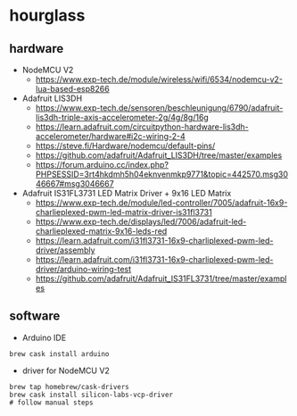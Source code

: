 # hourglass

## hardware

* NodeMCU V2
  * https://www.exp-tech.de/module/wireless/wifi/6534/nodemcu-v2-lua-based-esp8266
* Adafruit LIS3DH
  * https://www.exp-tech.de/sensoren/beschleunigung/6790/adafruit-lis3dh-triple-axis-accelerometer-2g/4g/8g/16g
  * https://learn.adafruit.com/circuitpython-hardware-lis3dh-accelerometer/hardware#i2c-wiring-2-4
  * https://steve.fi/Hardware/nodemcu/default-pins/
  * https://github.com/adafruit/Adafruit_LIS3DH/tree/master/examples
  * https://forum.arduino.cc/index.php?PHPSESSID=3rt4hkdmh5h04eknvenmkp9771&topic=442570.msg3046667#msg3046667
* Adafruit IS31FL3731 LED Matrix Driver + 9x16 LED Matrix
  * https://www.exp-tech.de/module/led-controller/7005/adafruit-16x9-charlieplexed-pwm-led-matrix-driver-is31fl3731
  * https://www.exp-tech.de/displays/led/7006/adafruit-led-charlieplexed-matrix-9x16-leds-red
  * https://learn.adafruit.com/i31fl3731-16x9-charliplexed-pwm-led-driver/assembly
  * https://learn.adafruit.com/i31fl3731-16x9-charliplexed-pwm-led-driver/arduino-wiring-test
  * https://github.com/adafruit/Adafruit_IS31FL3731/tree/master/examples

## software

* Arduino IDE
```shell
brew cask install arduino
```

* driver for NodeMCU V2
```shell
brew tap homebrew/cask-drivers
brew cask install silicon-labs-vcp-driver
# follow manual steps
```

